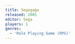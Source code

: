 ```yaml
---
title: Segagaga
released: 2001
editor: Sega
players: 1
genres:
  - 'Role Playing Game (RPG)'
---
```

